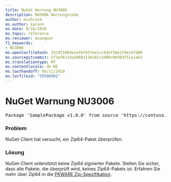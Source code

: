 ```yaml
---
title: NuGet Warnung NU3006
description: NU3006 Warnungscode
author: mishra14
ms.author: karann
ms.date: 8/16/2018
ms.topic: reference
ms.reviewer: anangaur
f1_keywords:
- NU3006
ms.openlocfilehash: 33cd71094ecefbf457ee1cc9daf58e274e147d86
ms.sourcegitcommit: 573af6133a39601136181c1d98c09303f51a1ab2
ms.translationtype: MT
ms.contentlocale: de-DE
ms.lasthandoff: 04/11/2019
ms.locfileid: "59508982"
---
```

# <a name="nuget-warning-nu3006"></a>NuGet Warnung NU3006

<pre>Package 'SamplePackage v1.0.0' from source 'https://contoso.com/index.json': Signed Zip64 packages are not supported.</pre>

### <a name="issue"></a>Problem

NuGet-Client hat versucht, ein Zip64-Paket überprüfen.


### <a name="solution"></a>Lösung

NuGet-Client unterstützt keine Zip64 signierter Pakete. Stellen Sie sicher, dass alle Pakete, die überprüft wird, keines Zip64-Pakets ist. Erfahren Sie mehr über Zip64 in die [PKWARE Zip-Spezifikation](https://pkware.cachefly.net/webdocs/casestudies/APPNOTE.TXT).


